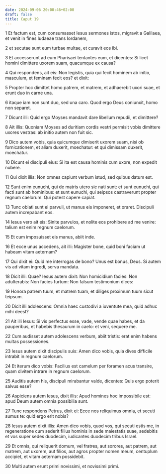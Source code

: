 ```yaml
---
date: 2024-09-06 20:00:46+02:00
draft: false
title: Caput 19
---
```





1 Et factum est, cum consumasset Iesus sermones istos, migravit a Galilaea, et venit in fines Iudaeae trans Iordanem,

2 et secutae sunt eum turbae multae, et curavit eos ibi.

3 Et accesserunt ad eum Pharisaei tentantes eum, et dicentes: Si licet homini dimittere uxorem suam, quacumque ex causa?

4 Qui respondens, ait eis: Non legistis, quia qui fecit hominem ab initio, masculum, et feminam fecit eos? et dixit:

5 Propter hoc dimittet homo patrem, et matrem, et adhaerebit uxori suae, et erunt duo in carne una.

6 itaque iam non sunt duo, sed una caro. Quod ergo Deus coniunxit, homo non separet.

7 Dicunt illi: Quid ergo Moyses mandavit dare libellum repudii, et dimittere?

8 Ait illis: Quoniam Moyses ad duritiam cordis vestri permisit vobis dimittere uxores vestras: ab initio autem non fuit sic.

9 Dico autem vobis, quia quicumque dimiserit uxorem suam, nisi ob fornicationem, et aliam duxerit, moechatur: et qui dimissam duxerit, moechatur.

10 Dicunt ei discipuli eius: Si ita est causa hominis cum uxore, non expedit nubere.

11 Qui dixit illis: Non omnes capiunt verbum istud, sed quibus datum est.

12 Sunt enim eunuchi, qui de matris utero sic nati sunt: et sunt eunuchi, qui facti sunt ab hominibus: et sunt eunuchi, qui seipsos castraverunt propter regnum caelorum. Qui potest capere capiat.

13 Tunc oblati sunt ei parvuli, ut manus eis imponeret, et oraret. Discipuli autem increpabant eos.

14 Iesus vero ait eis: Sinite parvulos, et nolite eos prohibere ad me venire: talium est enim regnum caelorum.

15 Et cum imposuisset eis manus, abiit inde.

16 Et ecce unus accedens, ait illi: Magister bone, quid boni faciam ut habeam vitam aeternam?

17 Qui dixit ei: Quid me interrogas de bono? Unus est bonus, Deus. Si autem vis ad vitam ingredi, serva mandata.

18 Dicit illi: Quae? Iesus autem dixit: Non homicidium facies: Non adulterabis: Non facies furtum: Non falsum testimonium dices:

19 Honora patrem tuum, et matrem tuam, et diliges proximum tuum sicut teipsum.

20 Dicit illi adolescens: Omnia haec custodivi a iuventute mea, quid adhuc mihi deest?

21 Ait illi Iesus: Si vis perfectus esse, vade, vende quae habes, et da pauperibus, et habebis thesaurum in caelo: et veni, sequere me.

22 Cum audisset autem adolescens verbum, abiit tristis: erat enim habens multas possessiones.

23 Iesus autem dixit discipulis suis: Amen dico vobis, quia dives difficile intrabit in regnum caelorum.

24 Et iterum dico vobis: Facilius est camelum per foramen acus transire, quam divitem intrare in regnum caelorum.

25 Auditis autem his, discipuli mirabantur valde, dicentes: Quis ergo poterit salvus esse?

26 Aspiciens autem Iesus, dixit illis: Apud homines hoc impossibile est: apud Deum autem omnia possibilia sunt.

27 Tunc respondens Petrus, dixit ei: Ecce nos reliquimus omnia, et secuti sumus te: quid ergo erit nobis?

28 Iesus autem dixit illis: Amen dico vobis, quod vos, qui secuti estis me, in regeneratione cum sederit filius hominis in sede maiestatis suae, sedebitis et vos super sedes duodecim, iudicantes duodecim tribus Israel.

29 Et omnis, qui reliquerit domum, vel fratres, aut sorores, aut patrem, aut matrem, aut uxorem, aut filios, aut agros propter nomen meum, centuplum accipiet, et vitam aeternam possidebit.

30 Multi autem erunt primi novissimi, et novissimi primi.

